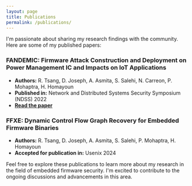 ```yaml
---
layout: page
title: Publications
permalink: /publications/
---
```


<!-- ## Explore My Published Work -->

I'm passionate about sharing my research findings with the community. Here are some of my published papers:

### FANDEMIC: Firmware Attack Construction and Deployment on Power Management IC and Impacts on IoT Applications
- **Authors:** R. Tsang, D. Joseph, A. Asmita, S. Salehi, N. Carreon, P. Mohaptra, H. Homayoun
- **Published in:** Network and Distributed Systems Security Symposium (NDSS) 2022
- **[Read the paper](https://www.ndss-symposium.org/wp-content/uploads/2022-349-paper.pdf)**

### FFXE: Dynamic Control Flow Graph Recovery for Embedded Firmware Binaries
- **Authors:** R. Tsang, D. Joseph, A. Asmita, S. Salehi, P. Mohaptra, H. Homayoun
- **Accepted for publication in:** Usenix 2024

Feel free to explore these publications to learn more about my research in the field of embedded firmware security. I'm excited to contribute to the ongoing discussions and advancements in this area.
